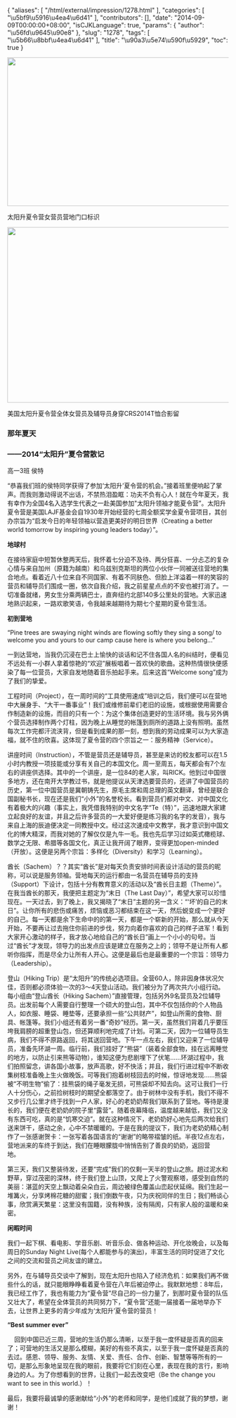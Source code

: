 {
    "aliases": [
        "/html/external/impression/1278.html"
    ],
    "categories": [
        "\u5bf9\u5916\u4ea4\u6d41"
    ],
    "contributors": [],
    "date": "2014-09-09T00:00:00+08:00",
    "isCJKLanguage": true,
    "params": {
        "author": "\u56fd\u9645\u90e8"
    },
    "slug": "1278",
    "tags": [
        "\u5b66\u8bbf\u4ea4\u6d41"
    ],
    "title": "\u90a3\u5e74\u590f\u5929",
    "toc": true
}


<img
    src="https://cdn.tfls.online/mirror/full/fa1e51aeca9ea9947a2f4df552fb1ddfc6a9b0be.jpg"
    style="display:block;margin-left:auto;margin-right:auto;"
    decoding="async"
    fetchpriority="auto"
    loading="lazy"
    height="338"
    width="600"
/>




太阳升夏令营女营员营地门口标识





<img
    src="https://cdn.tfls.online/mirror/full/f120c5ff9ce6e85e163d825be67d6fc834e2ff08.jpg"
    style="display:block;margin-left:auto;margin-right:auto;"
    decoding="async"
    fetchpriority="auto"
    loading="lazy"
    height="399"
    width="600"
/>




美国太阳升夏令营全体女营员及辅导员身穿CRS2014T恤合影留  






  




### 那年夏天


### ——2014“太阳升”夏令营散记



高一3班 侯特









“恭喜我们班的侯特同学获得了参加‘太阳升’夏令营的机会。”接着班里便响起了掌声。而我则激动得说不出话，不禁热泪盈眶：功夫不负有心人！就在今年夏天，我有幸作为全国4名入选学生代表之一赴美国参加"太阳升领袖才能夏令营”。太阳升夏令营是美国LAJF基金会自1930年开始经营的七周全额奖学金夏令营项目，其创办宗旨为“启发今日的年轻领袖以营造更美好的明日世界（Creating a
better world tomorrow by inspiring young leaders today）”。









**地球村**




在接待家庭中短暂休整两天后，我怀着七分迫不及待、两分狂喜、一分忐忑的复杂心情与来自加州（原籍为越南）和乌兹别克斯坦的两位小伙伴一同被送往营地的集合地点。看着近八十位来自不同国家、有着不同肤色、但脸上洋溢着一样的笑容的营员和辅导员们围成一圈，依次自我介绍，我之前星星点点的不安也被打消了。一切准备就绪，男女生分乘两辆巴士，直奔纽约北部140多公里处的营地。大家迅速地熟识起来，一路欢歌笑语，令我越来越期待为期七个星期的夏令营生活。









**初到营地**




“Pine trees are swaying
night winds are flowing softly they sing a song/ to welcome you and yours to
our camp cause here is where you belong...”




一到达营地，当我仍沉浸在巴士上愉快的谈话和记不住各国人名的纠结时，便看见不远处有一小群人拿着惊艳的“欢迎”展板唱着一首欢快的歌曲。这种热情很快便感染了每一位营员，大家自发地随着音乐拍起手来。后来这首“Welcome song”成为了我们的挚爱。














工程时间（Project），在一周时间的“工具使用速成”培训之后，我们便可以在营地中大展身手、“大干一番事业”！我们或维修前辈们老旧的设施，或根据使用需要合作制造新的设施，而目的只有一个：为这个集体创造更好的生活环境。我与另外俩个营员选择制作两个灯柱，因为晚上从睡觉的帐篷到厕所的道路上没有照明。虽然每次工作完都汗流浃背，但是看到成果的那一刻，想到我的劳动成果可以为大家造福，就不住的欣喜。这体现了夏令营的四个宗旨之一：服务精神（Service）。









讲座时间（Instruction），不管是营员还是辅导员，甚至是来访的校友都可以在1.5小时内教授一项技能或分享有关自己的本国文化。周一至周五，每天都会有7个左右的讲座供选择。其中的一个讲座，是一位84的老人家，叫RICK。他到过中国很多地方，还在南开大学教过书，就是他提议从天津选要营员的，还讲了中国营员的历史，第一位中国营员是冀朝铸先生，原毛主席和周总理的英文翻译，曾经是联合国副秘书长，现在还是我们“小外”的名誉校长。看到营员们都对中文、对中国文化有着极大的兴趣（事实上，我凭借我特别的中文名字“Te（特）”，迅速地跟大家建立起良好的友谊，并且之后许多营员的一大爱好便是练习我的名字的发音），我与来自上海的辰迪便决定一同教授中文。经过这次速成中文教学，我才意识到中国文化的博大精深，而我对她的了解仅仅是九牛一毛。我也先后学习过如英式橄榄球、数学之无限、希腊等各国文化，真正让我开阔了眼界，变得更加open-minded（开放）。这便是另两个宗旨：多样化（Diversity）和学习（Learning）。









酋长（Sachem）？？其实“酋长”是对每天负责安排时间表设计活动的营员的昵称，可以说是服务领袖。营地每天的运行都由一名营员在辅导员的支持（Support）下设计，包括十分有教育意义的活动以及“酋长日主题（Theme）”。在我当酋长的那天，我便把主题定为“末日（The Last Day）”，希望大家可以珍惜现在。一天过去，到了晚上，我又揭晓了“末日”主题的另一含义：“‘坏’的自己的末日”。让你所有的悲伤或痛苦，烦恼或恶习都结束在这一天，然后蜕变成一个更好的自己。每一天都是余下生命中的的第一天，都是一个崭新的开始，那么就从今天开始，不要再让过去拖住你前进的步伐，努力向着你喜欢的自己的样子进军！看到大家开心激动的样子，我才放心地给自己的“酋长日”画上一个小小的句号。当过“酋长”才发现，领导力的出发点应该是建立在服务之上的；领导不是让所有人都听你指挥，而是尽全力让所有人开心。这便是最后也是最重要的一个宗旨：领导力（Leadership）。




登山（Hiking Trip）是“太阳升”的传统必选项目。全营60人，除非因身体状况欠佳，否则都必须体验一次的3～4天登山活动。我们被分为了两次共六小组行动。每小组由“登山酋长（Hiking Sachem）”直接管理，包括另外9名营员及2位辅导员。出发前每个人需要自行整理一个硕大的登山包，其中不仅包括你的个人物品人，如衣服、睡袋、睡垫等，还要承担一些“公共财产”，如登山所需的食物、厨具、帐篷等。我们小组还有着另一番“奇妙”经历。第一天，虽然我们背着几乎要压垮我肩膀的超重登山包，但还算顺利地完成了计划。可第二天，因为一位辅导员生病，我们不得不原路返回，将其送回营地。下午一点左右，我们又迎来了一位辅导员，准备先环湖一周。临行前，我们挂好了“熊袋”（装着全部食物，挂在远离睡觉的地方，以防止引来熊等动物），谁知这便为悲剧埋下了伏笔......环湖过程中，我们拍照留念，讲各国小故事，放声高歌，好不快活；并且，我们行进过程中不断收集树枝准备晚上生火做晚饭。可等我们抱着树枝回去的时候，惊讶地发现......熊袋被“不明生物”偷了：挂熊袋的绳子毫发无损，可熊袋却不知去向。这可让我们一行人十分伤心，之前捡树枝时的期望全都落空了。由于树林中没有手机，我们不得不又步行几公里才终于找到一户人家，好心的老奶奶帮我们联系到了营地。等待是漫长的，我们便在老奶奶的院子里“露营”。随着夜幕降临，温度越来越低，我们又没有东西可吃，真的是“饥寒交迫”。就在这种情况下，老奶奶好心地先后两次给我们送来饼干，感动之余，心中不禁暖暖的。于是在我的提议下，我们为老奶奶精心制作了一张感谢贺卡：一张写着各国语言的“谢谢”的略带褶皱的纸。半夜12点左右，营地派来的车终于到达，我们在睡眼朦胧中悄悄告别了善良的奶奶，返回营地。                            




第三天，我们又整装待发，还要“完成”我们的仅剩一天半的登山之旅。趟过泥水和野草，穿过茂密的深林，终于我们登上山顶，又爬上了火警观察塔，感受到自然的美丽：湛蓝的天空上飘动着朵朵白云，周边被绿色覆盖山峦起伏延绵。我们生起一堆篝火，分享烤棉花糖的甜蜜；我们倒数午夜，只为庆祝同伴的生日；我们畅谈心事，欣赏满天繁星：这里没有国籍，没有种族，没有隔阂，只有家人般的温暖和亲密。









**闲暇时间**




我们一起下棋、看电影、学音乐剧、听音乐会、做各种运动、开化妆晚会，以及每周日的Sunday Night
Live(每个人都能参与的演出)，丰富生活的同时促进了文化之间的交流和营员之间友谊的建立。




另外，在与辅导员交谈中了解到，现在太阳升也陷入了经济危机：如果我们再不做些什么的话，就只能眼睁睁看着夏令营在八年后被迫停止。我默默地想：8年后，我已经工作了，我也有能力为“夏令营”尽自己的一份力量了，到那时夏令营的队伍又壮大了，希望在全体营员的共同努力下，“夏令营”还能一届接着一届地举办下去，让世界上更多的青少年成为‘太阳升’夏令营的营员！









**“Best summer ever”**




    回到中国已近三周，营地的生活仍那么清晰，以至于我一度怀疑是否真的回来了；可营地的生活又是那么模糊，美好的有些不真实，以至于我一度怀疑是否真的去过。感恩、领导、服务、友情、关爱、责任、合作、创新、智慧等等所有的一切，是那么形象地呈现在我的眼前，我要将它们刻在心里，表现在我的言行，影响身边的人。为了你想看到的世界，让我们一起去改变吧（Be the change you want to see in this world.）！









最后，我要将最诚挚的感谢献给“小外”的老师和同学，是他们成就了我的梦想，谢谢！




  



